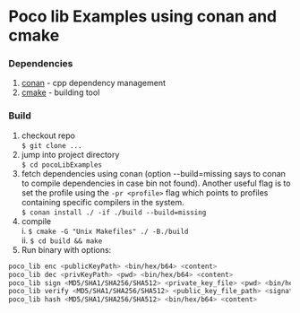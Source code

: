 
# Poco lib Examples using conan and cmake

### Dependencies
1. [conan](https://conan.io/) - cpp dependency management
2. [cmake](https://cmake.org/) - building tool

### Build
1. checkout repo  
`$ git clone ...`
1. jump into project directory  
`$ cd pocoLibExamples`
1. fetch dependencies using conan (option --build=missing says to conan to compile dependencies in case bin not found). Another useful flag is to set the profile using the `-pr <profile>` flag which points to profiles containing specific compilers in the system.  
    `$ conan install ./ -if ./build --build=missing`  
1. compile  
    i. `$ cmake -G "Unix Makefiles" ./ -B./build`  
    ii. `$ cd build && make`
1. Run binary with options:
```bash
poco_lib enc <publicKeyPath> <bin/hex/b64> <content>
poco_lib dec <privKeyPath> <pwd> <bin/hex/b64> <content>
poco_lib sign <MD5/SHA1/SHA256/SHA512> <private_key_file> <pwd> <bin/hex/b64> <content>
poco_lib verify <MD5/SHA1/SHA256/SHA512> <public_key_file_path> <signature> <signFormat:bin/hex/b64> <content>
poco_lib hash <MD5/SHA1/SHA256/SHA512> <bin/hex/b64> <content>
```
```
